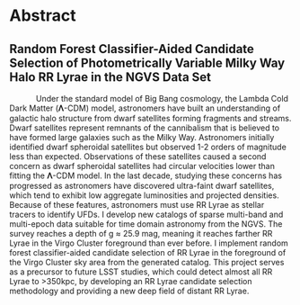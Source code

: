 ---
---

# Abstract
## Random Forest Classifier-Aided Candidate Selection of Photometrically Variable Milky Way Halo RR Lyrae in the NGVS Data Set

&nbsp;&nbsp;&nbsp;&nbsp;&nbsp;&nbsp;&nbsp;&nbsp;&nbsp;&nbsp;&nbsp;&nbsp;Under the standard model of Big Bang cosmology, the Lambda Cold Dark Matter (𝚲-CDM) model, astronomers have built an understanding of galactic halo structure from dwarf satellites forming fragments and streams. Dwarf satellites represent remnants of the cannibalism that is believed to have formed large galaxies such as the Milky Way. Astronomers initially identified dwarf spheroidal satellites but observed 1-2 orders of magnitude less than expected. Observations of these satellites caused a second concern as dwarf spheroidal satellites had circular velocities lower than fitting the 𝚲-CDM model. In the last decade, studying these concerns has progressed as astronomers have discovered ultra-faint dwarf satellites, which tend to exhibit low aggregate luminosities and projected densities. Because of these features, astronomers must use RR Lyrae as stellar tracers to identify UFDs. I develop new catalogs of sparse multi-band and multi-epoch data suitable for time domain astronomy from the NGVS. The survey reaches a depth of g ≈ 25.9 mag, meaning it reaches farther RR Lyrae in the Virgo Cluster foreground than ever before. I implement random forest classifier-aided candidate selection of RR Lyrae in the foreground of the Virgo Cluster sky area from the generated catalog. This project serves as a precursor to future LSST studies, which could detect almost all RR Lyrae to >350kpc, by developing an RR Lyrae candidate selection methodology and providing a new deep field of distant RR Lyrae. 
